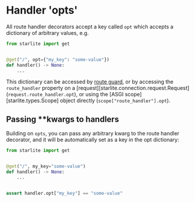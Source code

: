 # Handler 'opts'

All route handler decorators accept a key called `opt` which accepts a dictionary of arbitrary values, e.g.

```python
from starlite import get


@get("/", opt={"my_key": "some-value"})
def handler() -> None:
    ...
```

This dictionary can be accessed by [route guard](../9-guards.md), or by accessing the `route_handler` property on a
[request][starlite.connection.request.Request] (`request.route_handler.opt`), or using the
[ASGI scope][starlite.types.Scope] object directly (`scope["route_handler"].opt`).

## Passing **kwargs to handlers

Building on `opts`, you can pass any arbitrary kwarg to the route handler decorator, and it will be automatically set
as a key in the opt dictionary:

```python
from starlite import get


@get("/", my_key="some-value")
def handler() -> None:
    ...


assert handler.opt["my_key"] == "some-value"
```
